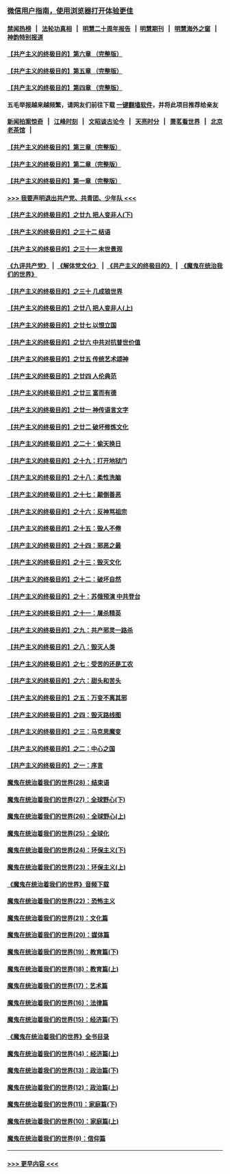 ### [微信用户指南，使用浏览器打开体验更佳](https://github.com/gfw-breaker/banned-news1/blob/master/indexes/wechat-guide.md?t=0)
#### [禁闻热榜](热点新闻.md?t=0)  &nbsp;&nbsp;|&nbsp;&nbsp; [法轮功真相](https://github.com/gfw-breaker/truth/blob/master/README.md?t=0) &nbsp;&nbsp;|&nbsp;&nbsp; [明慧二十周年报告](https://github.com/gfw-breaker/mh-reports/blob/master/README.md?t=0) &nbsp;&nbsp;|&nbsp;&nbsp;[明慧期刊](https://github.com/gfw-breaker/mh-qikan) &nbsp;&nbsp;|&nbsp;&nbsp; [明慧海外之窗](https://github.com/gfw-breaker/mh-news/blob/master/README.md?t=0) &nbsp;&nbsp;|&nbsp;&nbsp; [神韵特别报道](https://github.com/gfw-breaker/mh-news/blob/master/shenyun.md?t=0)
#### [【共产主义的终极目的】第六章 （完整版）](../pages/nsc422/n11428913.md?t=02170956) 
#### [【共产主义的终极目的】第五章 （完整版）](../pages/nsc422/n11428912.md?t=02170956) 
#### [【共产主义的终极目的】第四章 （完整版）](../pages/nsc422/n11428907.md?t=02170956) 
#### 五毛举报越来越频繁，请网友们前往下载 [一键翻墙软件](https://github.com/gfw-breaker/ssr-accounts)，并将此项目推荐给亲友
#### [新闻拍案惊奇](https://github.com/gfw-breaker/banned-news1/blob/master/pages/link4.md) &nbsp;&nbsp;|&nbsp;&nbsp; [江峰时刻](https://github.com/gfw-breaker/banned-news1/blob/master/pages/link4.md) &nbsp;&nbsp;|&nbsp;&nbsp; [文昭谈古论今](https://github.com/gfw-breaker/banned-news1/blob/master/pages/link4.md) &nbsp;&nbsp;|&nbsp;&nbsp; [天亮时分](https://github.com/gfw-breaker/banned-news1/blob/master/pages/link4.md) &nbsp;&nbsp;|&nbsp;&nbsp; [萧茗看世界](https://github.com/gfw-breaker/banned-news1/blob/master/pages/link4.md) &nbsp;&nbsp;|&nbsp;&nbsp; [北京老茶馆](https://github.com/gfw-breaker/banned-news1/blob/master/pages/link4.md) &nbsp;&nbsp;|&nbsp;&nbsp; 
#### [【共产主义的终极目的】第三章（完整版）](../pages/nsc422/n11428848.md?t=02170956) 
#### [【共产主义的终极目的】第二章（完整版）](../pages/nsc422/n11428831.md?t=02170956) 
#### [【共产主义的终极目的】第一章（完整版）](../pages/nsc422/n11417651.md?t=02170956) 
#### [>>> 我要声明退出共产党、共青团、少年队 <<<](https://github.com/begood0513/goodnews/blob/master/quit/letter.md) 
#### [【共产主义的终极目的】之廿九 把人变非人(下)](../pages/nsc422/n11344140.md?t=02170956) 
#### [【共产主义的终极目的】之三十二 结语](../pages/nsc422/n11360535.md?t=02170956) 
#### [【共产主义的终极目的】之三十一 末世景观](../pages/nsc422/n11351129.md?t=02170956) 
#### [《九评共产党》](https://github.com/begood0513/9ping.md/blob/master/README.md) &nbsp;|&nbsp; [《解体党文化》](../../../../jtdwh.md/blob/master/README.md)  &nbsp;|&nbsp; [《共产主义的终极目的》](../../../../gczydzjmd.md/blob/master/README.md) &nbsp;|&nbsp; [《魔鬼在统治我们的世界》](../../../../mgztzwmdsj.md/blob/master/README.md) 
#### [【共产主义的终极目的】之三十 几成狼世界](../pages/nsc422/n11348280.md?t=02170956) 
#### [【共产主义的终极目的】之廿八 把人变非人(上)](../pages/nsc422/n11340492.md?t=02170956) 
#### [【共产主义的终极目的】之廿七 以恨立国](../pages/nsc422/n11336944.md?t=02170956) 
#### [【共产主义的终极目的】之廿六 中共对抗普世价值](../pages/nsc422/n11324785.md?t=02170956) 
#### [【共产主义的终极目的】之廿五 传统艺术颂神](../pages/nsc422/n11296396.md?t=02170956) 
#### [【共产主义的终极目的】之廿四 人伦典范](../pages/nsc422/n11296397.md?t=02170956) 
#### [【共产主义的终极目的】之廿三 富而有德](../pages/nsc422/n11283598.md?t=02170956) 
#### [【共产主义的终极目的】之廿一 神传语言文字](../pages/nsc422/n11263265.md?t=02170956) 
#### [【共产主义的终极目的】之廿二 破坏修炼文化](../pages/nsc422/n11245728.md?t=02170956) 
#### [【共产主义的终极目的】之二十：偷天换日](../pages/nsc422/n11238846.md?t=02170956) 
#### [【共产主义的终极目的】之十九：打开地狱门](../pages/nsc422/n11206376.md?t=02170956) 
#### [【共产主义的终极目的】之十八：柔性洗脑](../pages/nsc422/n11199994.md?t=02170956) 
#### [【共产主义的终极目的】之十七：颠倒善恶](../pages/nsc422/n11179782.md?t=02170956) 
#### [【共产主义的终极目的】之十六：反神骂祖宗](../pages/nsc422/n11166798.md?t=02170956) 
#### [【共产主义的终极目的】之十五：毁人不倦](../pages/nsc422/n11166792.md?t=02170956) 
#### [【共产主义的终极目的】之十四：邪恶之最](../pages/nsc422/n11150249.md?t=02170956) 
#### [【共产主义的终极目的】之十三：毁灭文化](../pages/nsc422/n11135227.md?t=02170956) 
#### [【共产主义的终极目的】之十二：破坏自然](../pages/nsc422/n11135214.md?t=02170956) 
#### [【共产主义的终极目的】之十：苏俄预演 中共登台](../pages/nsc422/n11118424.md?t=02170956) 
#### [【共产主义的终极目的】之十一：屠杀精英](../pages/nsc422/n11118442.md?t=02170956) 
#### [【共产主义的终极目的】之九：共产邪灵一路杀](../pages/nsc422/n11114139.md?t=02170956) 
#### [【共产主义的终极目的】之八：毁灭人类](../pages/nsc422/n11108503.md?t=02170956) 
#### [【共产主义的终极目的】之七：受苦的还是工农](../pages/nsc422/n11101809.md?t=02170956) 
#### [【共产主义的终极目的】之六：甜头和苦头](../pages/nsc422/n11096971.md?t=02170956) 
#### [【共产主义的终极目的】之五：万变不离其邪](../pages/nsc422/n11091285.md?t=02170956) 
#### [【共产主义的终极目的】之四：毁灭路线图](../pages/nsc422/n11086284.md?t=02170956) 
#### [【共产主义的终极目的】之三：马克思魔变](../pages/nsc422/n11061941.md?t=02170956) 
#### [【共产主义的终极目的】之二：中心之国](../pages/nsc422/n11047728.md?t=02170956) 
#### [【共产主义的终极目的】之一：序言](../pages/nsc422/n11086077.md?t=02170956) 
#### [魔鬼在统治着我们的世界(28)：结束语](../pages/nsc422/n10936246.md?t=02170956) 
#### [魔鬼在统治着我们的世界(27)：全球野心(下)](../pages/nsc422/n10928319.md?t=02170956) 
#### [魔鬼在统治着我们的世界(26)：全球野心(上)](../pages/nsc422/n10900318.md?t=02170956) 
#### [魔鬼在统治着我们的世界(25)：全球化](../pages/nsc422/n10788205.md?t=02170956) 
#### [魔鬼在统治着我们的世界(24)：环保主义(下)](../pages/nsc422/n10695307.md?t=02170956) 
#### [魔鬼在统治着我们的世界(23)：环保主义(上)](../pages/nsc422/n10688613.md?t=02170956) 
#### [《魔鬼在统治着我们的世界》音频下载](../pages/nsc422/n10635553.md?t=02170956) 
#### [魔鬼在统治着我们的世界(22)：恐怖主义](../pages/nsc422/n10614727.md?t=02170956) 
#### [魔鬼在统治着我们的世界(21)：文化篇](../pages/nsc422/n10597706.md?t=02170956) 
#### [魔鬼在统治着我们的世界(20)：媒体篇](../pages/nsc422/n10586579.md?t=02170956) 
#### [魔鬼在统治着我们的世界(19)：教育篇(下)](../pages/nsc422/n10564808.md?t=02170956) 
#### [魔鬼在统治着我们的世界(18)：教育篇(上)](../pages/nsc422/n10526970.md?t=02170956) 
#### [魔鬼在统治着我们的世界(17)：艺术篇](../pages/nsc422/n10499093.md?t=02170956) 
#### [魔鬼在统治着我们的世界(16)：法律篇](../pages/nsc422/n10485969.md?t=02170956) 
#### [魔鬼在统治着我们的世界(15)：经济篇(下)](../pages/nsc422/n10469975.md?t=02170956) 
#### [《魔鬼在统治着我们的世界》全书目录](../pages/nsc422/n10464261.md?t=02170956) 
#### [魔鬼在统治着我们的世界(14)：经济篇(上)](../pages/nsc422/n10457370.md?t=02170956) 
#### [魔鬼在统治着我们的世界(13)：政治篇(下)](../pages/nsc422/n10448270.md?t=02170956) 
#### [魔鬼在统治着我们的世界(12)：政治篇(上)](../pages/nsc422/n10444576.md?t=02170956) 
#### [魔鬼在统治着我们的世界(11)：家庭篇(下)](../pages/nsc422/n10440961.md?t=02170956) 
#### [魔鬼在统治着我们的世界(10)：家庭篇(上)](../pages/nsc422/n10435448.md?t=02170956) 
#### [魔鬼在统治着我们的世界(9)：信仰篇](../pages/nsc422/n10432159.md?t=02170956) 

----
#### [ >>> 更早内容 <<< ](../indexes/nsc422-earlier.md)
